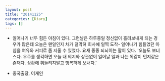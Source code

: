 ```yaml
---
layout: post
title: "20141125"
categories: [Diary]
tags: []
---
```


+ 일어나기 너무 힘든 아침이 있다. 그런날은 하루종일 정신없이 흘려보내게 되는 경우가 많은데 오늘은 왠일인지 차가 덜막혀 회사에 일찍 도착- 일어나기 힘들었던 아침을 여유와 커피로 좀 지울 수 있었다. 요새 종종 되뇌이는 말이 있다. '오늘도 보너스다. 우주를 생각하면 오늘 내 의지와 상관없이 일어날 일과 나는 똑같이 먼지같은 존재다. 상황에 휘둘리지말고 행복하게 보내자.'  

+ 중국출장, 어게인  
